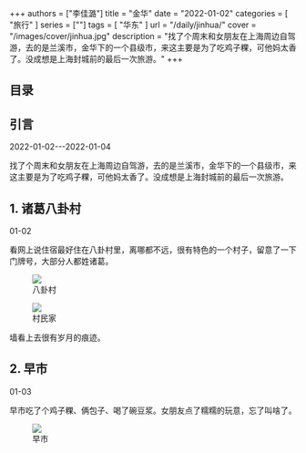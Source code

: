 +++
authors = ["李佳潞"]
title = "金华"
date = "2022-01-02"
categories = [
    "旅行"
]
series = [""]
tags = [
    "华东"
]
url = "/daily/jinhua/"
cover = "/images/cover/jinhua.jpg"
description = "找了个周末和女朋友在上海周边自驾游，去的是兰溪市，金华下的一个县级市，来这主要是为了吃鸡子粿，可他妈太香了。没成想是上海封城前的最后一次旅游。"
+++
<!DOCTYPE html>
<html lang="zh-CN">
<head>
    <meta charset="UTF-8">
    <meta name="viewport" content="width=device-width, initial-scale=1.0">
    <link rel="stylesheet" href="/assets/css/styles.css">
    <script src="/assets/js/toc.js"></script>    
</head>
<body>
    <article>
        <nav>
            <h2>目录</h2>
            <ul id="toc">
                <!-- 目录项会在这里动态生成 -->
            </ul>
        </nav>
        <section>
            <h2>引言</h2>
            <p>2022-01-02---2022-01-04</p>
            <p>         找了个周末和女朋友在上海周边自驾游，去的是兰溪市，金华下的一个县级市，来这主要是为了吃鸡子粿，可他妈太香了。没成想是上海封城前的最后一次旅游。</p>
        </section>
        <section>
            <h2>1. 诸葛八卦村</h2>
            <p>01-02 <i class="fas fa-sun"></i></p>
            <p>         看网上说住宿最好住在八卦村里，离哪都不远，很有特色的一个村子，留意了一下门牌号，大部分人都姓诸葛。</p>
            <div class="container">
                <div class="image">
                    <figure>
                        <a data-fancybox="gallery" href="https://cdn.heirenlop.com/daily-record/jinhua3.jpg">
    <img src="https://cdn.heirenlop.com/daily-record/jinhua3.jpg" loading="lazy">
</a>
                        <figcaption>八卦村</figcaption>
                    </figure>
                </div>
            </div>
            <div class="container">
                <div class="image">
                    <figure>
                        <a data-fancybox="gallery" href="https://cdn.heirenlop.com/daily-record/jinhua1.jpg">
    <img src="https://cdn.heirenlop.com/daily-record/jinhua1.jpg" loading="lazy">
</a>
                        <figcaption>村民家</figcaption>
                    </figure>
                </div>
                <div class="text">
                    <p>         墙看上去很有岁月的痕迹。</p>
                </div>
            </div>
        </section>
        <section>
            <h2>2. 早市</h2>
            <p>01-03 <i class="fas fa-cloud"></i></p>
            <div class="container">
                <div class="text">
                    <p>         早市吃了个鸡子粿、俩包子、喝了碗豆浆。女朋友点了糯糯的玩意，忘了叫啥了。</p>
                </div>
                <div class="image">
                    <figure>
                        <a data-fancybox="gallery" href="https://cdn.heirenlop.com/daily-record/jinhua2.jpg">
    <img src="https://cdn.heirenlop.com/daily-record/jinhua2.jpg" loading="lazy">
</a>
                        <figcaption>早市</figcaption>
                    </figure>
                </div>
            </div>
        </section>
    </article>
</body>
</html>